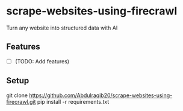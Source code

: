 ﻿# scrape-websites-using-firecrawl

Turn any website into structured data with AI

## Features
- [ ] (TODO: Add features)

## Setup
git clone https://github.com/Abdulraqib20/scrape-websites-using-firecrawl.git
pip install -r requirements.txt
